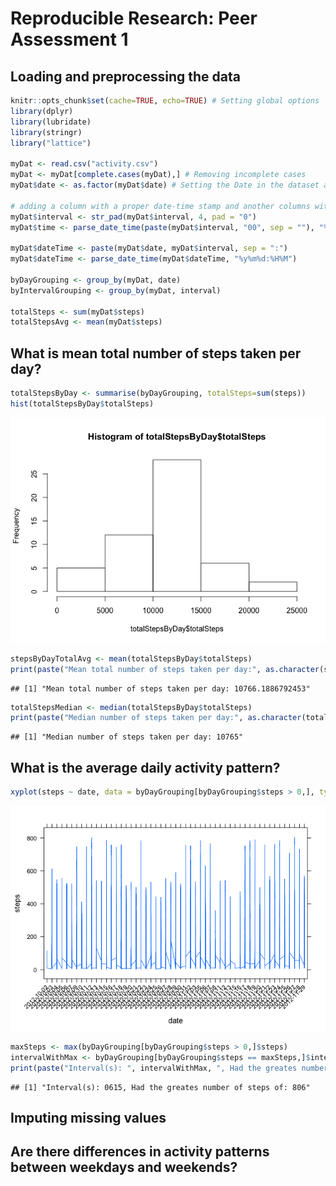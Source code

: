 # Reproducible Research: Peer Assessment 1


## Loading and preprocessing the data

```r
knitr::opts_chunk$set(cache=TRUE, echo=TRUE) # Setting global options
library(dplyr)
library(lubridate)
library(stringr)
library("lattice")

myDat <- read.csv("activity.csv")
myDat <- myDat[complete.cases(myDat),] # Removing incomplete cases
myDat$date <- as.factor(myDat$date) # Setting the Date in the dataset as a factor

# adding a column with a proper date-time stamp and another columns with just the time
myDat$interval <- str_pad(myDat$interval, 4, pad = "0")
myDat$time <- parse_date_time(paste(myDat$interval, "00", sep = ""), "%H%M%S")

myDat$dateTime <- paste(myDat$date, myDat$interval, sep = ":")
myDat$dateTime <- parse_date_time(myDat$dateTime, "%y%m%d:%H%M")

byDayGrouping <- group_by(myDat, date)
byIntervalGrouping <- group_by(myDat, interval)

totalSteps <- sum(myDat$steps)
totalStepsAvg <- mean(myDat$steps)
```


## What is mean total number of steps taken per day?

```r
totalStepsByDay <- summarise(byDayGrouping, totalSteps=sum(steps))
hist(totalStepsByDay$totalSteps)
```

![](PA1_template_files/figure-html/unnamed-chunk-2-1.png) 

```r
stepsByDayTotalAvg <- mean(totalStepsByDay$totalSteps)
print(paste("Mean total number of steps taken per day:", as.character(stepsByDayTotalAvg)))
```

```
## [1] "Mean total number of steps taken per day: 10766.1886792453"
```

```r
totalStepsMedian <- median(totalStepsByDay$totalSteps)
print(paste("Median number of steps taken per day:", as.character(totalStepsMedian)))
```

```
## [1] "Median number of steps taken per day: 10765"
```


## What is the average daily activity pattern?

```r
xyplot(steps ~ date, data = byDayGrouping[byDayGrouping$steps > 0,], type = "l", scales=list(x=list(rot=45)))
```

![](PA1_template_files/figure-html/unnamed-chunk-3-1.png) 

```r
maxSteps <- max(byDayGrouping[byDayGrouping$steps > 0,]$steps)
intervalWithMax <- byDayGrouping[byDayGrouping$steps == maxSteps,]$interval
print(paste("Interval(s): ", intervalWithMax, ", Had the greates number of steps of: ", maxSteps, sep = ""))
```

```
## [1] "Interval(s): 0615, Had the greates number of steps of: 806"
```


## Imputing missing values



## Are there differences in activity patterns between weekdays and weekends?
